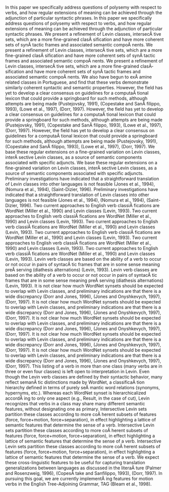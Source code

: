 In this paper we specifically address questions of polysemy with respect to verbs, and how regular extensions of meaning can be achieved through the adjunction of particular syntactic phrases.
In this paper we specifically address questions of polysemy with respect to verbs, and how regular extensions of meaning can be achieved through the adjunction of particular syntactic phrases.
We present a refinement of Levin classes, intersecÂ­ tive sets, which are a more fine-grained clasÂ­ sification and have more coherent sets of synÂ­ tactic frames and associated semantic compoÂ­ nents.
We present a refinement of Levin classes, intersecÂ­ tive sets, which are a more fine-grained clasÂ­ sification and have more coherent sets of synÂ­ tactic frames and associated semantic compoÂ­ nents.
We present a refinement of Levin classes, intersecÂ­ tive sets, which are a more fine-grained clasÂ­ sification and have more coherent sets of synÂ­ tactic frames and associated semantic compoÂ­ nents.
We also have begun to exÂ­ amine related classes in Portuguese, and find that these verbs demonstrate similarly coherent syntactic and semantic properties.
However, the field has yet to develop a clear consensus on guidelines for a computaÂ­ tional lexicon that could provide a springboard for such methods, although attempts are being made (Pustejovsky, 1991), (Copestake and SanÂ­ filippo, 1993), (Lowe et al., 1997), (Dorr, 1997).
However, the field has yet to develop a clear consensus on guidelines for a computaÂ­ tional lexicon that could provide a springboard for such methods, although attempts are being made (Pustejovsky, 1991), (Copestake and SanÂ­ filippo, 1993), (Lowe et al., 1997), (Dorr, 1997).
However, the field has yet to develop a clear consensus on guidelines for a computaÂ­ tional lexicon that could provide a springboard for such methods, although attempts are being made (Pustejovsky, 1991), (Copestake and SanÂ­ filippo, 1993), (Lowe et al., 1997), (Dorr, 1997).
We base these regular extensions on a fine-grained variation on Levin classes, interÂ­ sective Levin classes, as a source of semantic components associated with specific adjuncts.
We base these regular extensions on a fine-grained variation on Levin classes, interÂ­ sective Levin classes, as a source of semantic components associated with specific adjuncts.
Preliminary investigations have indicated that a straightforward translation of Levin classes into other languages is not feasible (Jones et al., 1994), (Nomura et al., 1994), (Saint-Dizier, 1996).
Preliminary investigations have indicated that a straightforward translation of Levin classes into other languages is not feasible (Jones et al., 1994), (Nomura et al., 1994), (Saint-Dizier, 1996).
Two current approaches to English verb classiÂ­ fications are WordNet (Miller et al., 1990) and Levin classes (Levin, 1993).
Two current approaches to English verb classiÂ­ fications are WordNet (Miller et al., 1990) and Levin classes (Levin, 1993).
Two current approaches to English verb classiÂ­ fications are WordNet (Miller et al., 1990) and Levin classes (Levin, 1993).
Two current approaches to English verb classiÂ­ fications are WordNet (Miller et al., 1990) and Levin classes (Levin, 1993).
Two current approaches to English verb classiÂ­ fications are WordNet (Miller et al., 1990) and Levin classes (Levin, 1993).
Two current approaches to English verb classiÂ­ fications are WordNet (Miller et al., 1990) and Levin classes (Levin, 1993).
Levin verb classes are based on the ability of a verb to occur or not occur in pairs of syntacÂ­ tic frames that are in some sense meaning preÂ­ serving (diathesis alternations) (Levin, 1993).
Levin verb classes are based on the ability of a verb to occur or not occur in pairs of syntacÂ­ tic frames that are in some sense meaning preÂ­ serving (diathesis alternations) (Levin, 1993).
It is not clear how much WordNet synsets should be expected to overlap with Levin classes, and preliminary indications are that there is a wide discrepancy (Dorr and Jones, 1996), (Jones and Onyshkevych, 1997), (Dorr, 1997).
It is not clear how much WordNet synsets should be expected to overlap with Levin classes, and preliminary indications are that there is a wide discrepancy (Dorr and Jones, 1996), (Jones and Onyshkevych, 1997), (Dorr, 1997).
It is not clear how much WordNet synsets should be expected to overlap with Levin classes, and preliminary indications are that there is a wide discrepancy (Dorr and Jones, 1996), (Jones and Onyshkevych, 1997), (Dorr, 1997).
It is not clear how much WordNet synsets should be expected to overlap with Levin classes, and preliminary indications are that there is a wide discrepancy (Dorr and Jones, 1996), (Jones and Onyshkevych, 1997), (Dorr, 1997).
It is not clear how much WordNet synsets should be expected to overlap with Levin classes, and preliminary indications are that there is a wide discrepancy (Dorr and Jones, 1996), (Jones and Onyshkevych, 1997), (Dorr, 1997).
This listing of a verb in more than one class (many verbs are in three or even four classes) is left open to interpretation in Levin.
Even though the Levin verb classes are defined by their syntactic behavior, many reflect semanÂ­ tic distinctions made by WordNet, a classificaÂ­ tion hierarchy defined in terms of purely seÂ­ mantic word relations (synonyms, hypernyms, etc.).
Whereas each WordNet synset is hierarchicalized accordÂ­ ing to only one aspect (e.g., Result, in the case of cut), Levin recognizes that verbs in a class may share many different semantic features, without designating one as primary.
Intersective Levin sets partition these classes according to more coÂ­ herent subsets of features (force, force+motion, force+separation), in effect highlighting a lattice of semantic features that determine the sense of a verb.
Intersective Levin sets partition these classes according to more coÂ­ herent subsets of features (force, force+motion, force+separation), in effect highlighting a lattice of semantic features that determine the sense of a verb.
Intersective Levin sets partition these classes according to more coÂ­ herent subsets of features (force, force+motion, force+separation), in effect highlighting a lattice of semantic features that determine the sense of a verb.
We expect these cross-linguistic features to be useful for capturing translation generalizations between languages as discussed in the literaÂ­ ture (Palmer and Rosenzweig, 1996), (CopesÂ­ take and Sanfilippo, 1993), (Dorr, 1997).
In pursuing this goal, we are currently implementÂ­ ing features for motion verbs in the English Tree-Adjoining Grammar, TAG (Bleam et al., 1998).